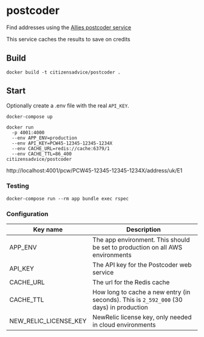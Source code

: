 # postcoder

Find addresses using the [Allies postcoder service](https://postcoder.com/docs/address-lookup/address)

This service caches the results to save on credits

## Build

```
docker build -t citizensadvice/postcoder .
```

## Start

Optionally create a .env file with the real `API_KEY`.

```
docker-compose up
```

```
docker run
  -p 4001:4000
  --env APP_ENV=production
  --env API_KEY=PCW45-12345-12345-1234X
  --env CACHE_URL=redis://cache:6379/1
  --env CACHE_TTL=86_400
citizensadvice/postcoder
```

http://localhost:4001/pcw/PCW45-12345-12345-1234X/address/uk/E1

### Testing

```
docker-compose run --rm app bundle exec rspec
```

### Configuration

| Key name              | Description                                                                              |
| ---                   | ---                                                                                      |
| APP_ENV               | The app environment. This should be set to production on all AWS environments            |
| API_KEY               | The API key for the Postcoder web service                                                |
| CACHE_URL             | The url for the Redis cache                                                              |
| CACHE_TTL             | How long to cache a new entry (in seconds).  This is `2_592_000` (30 days) in production |
| NEW_RELIC_LICENSE_KEY | NewRelic license key, only needed in cloud environments                                  |
